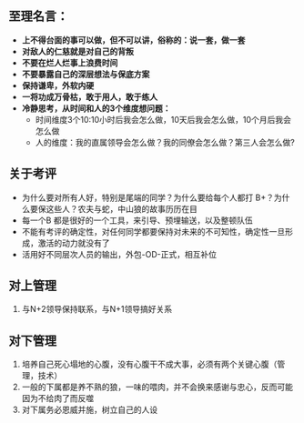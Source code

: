 ## 至理名言：
- **上不得台面的事可以做，但不可以讲，俗称的：说一套，做一套**
- **对敌人的仁慈就是对自己的背叛**
- **不要在烂人烂事上浪费时间**
- **不要暴露自己的深层想法与保底方案**
- **保持谦卑，外软内硬**
- **一将功成万骨枯，敢于用人，敢于练人**
- **冷静思考，从时间和人的3个维度想问题：**
	- 时间维度3个10:10小时后我会怎么做，10天后我会怎么做，10个月后我会怎么做
	- 人的维度：我的直属领导会怎么做？我的同僚会怎么做？第三人会怎么做?

## 关于考评
- 为什么要对所有人好，特别是尾端的同学？为什么要给每个人都打 B+？为什么要保这些人？农夫与蛇，中山狼的故事历历在目
- 每一个B 都是很好的一个工具，来引导、预埋输送，以及整顿队伍
- 不能有考评的确定性，对任何同学都要保持对未来的不可知性，确定性一旦形成，激活的动力就没有了
- 活用好不同层次人员的输出，外包-OD-正式，相互补位


## 对上管理 
1. 与N+2领导保持联系，与N+1领导搞好关系

## 对下管理
1. 培养自己死心塌地的心腹，没有心腹干不成大事，必须有两个关键心腹（管理，技术）
2. 一般的下属都是养不熟的狼，一味的喂肉，并不会换来感谢与忠心，反而可能因为不给肉了而反噬
3. 对下属务必恩威并施，树立自己的人设


